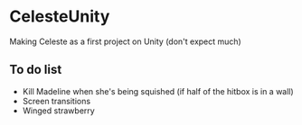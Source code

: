 # CelesteUnity
 
Making Celeste as a first project on Unity (don't expect much)

## To do list

- Kill Madeline when she's being squished (if half of the hitbox is in a wall)
- Screen transitions
- Winged strawberry
